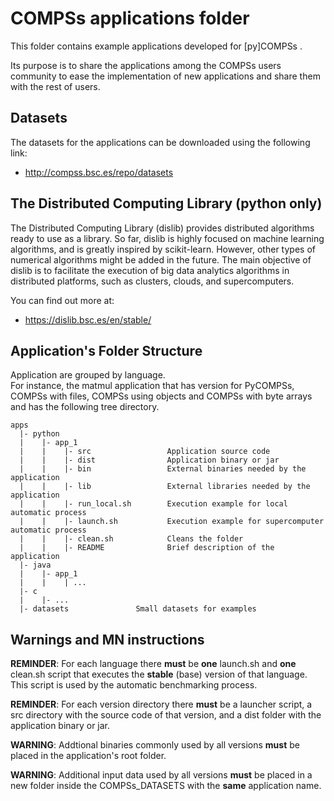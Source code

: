# COMPSs applications folder

This folder contains example applications developed for [py]COMPSs . 

Its purpose is to share the applications among the COMPSs users community to ease
the implementation of new applications and share them with the rest of users.


## Datasets

The datasets for the applications can be downloaded using the following link: 

* http://compss.bsc.es/repo/datasets

## The Distributed Computing Library (python only)

The Distributed Computing Library (dislib) provides distributed algorithms ready to use as a library. So far, dislib is highly focused on machine learning algorithms, and is greatly inspired by scikit-learn. However, other types of numerical algorithms might be added in the future. The main objective of dislib is to facilitate the execution of big data analytics algorithms in distributed platforms, such as clusters, clouds, and supercomputers.

You can find out more at:

* https://dislib.bsc.es/en/stable/


## Application's Folder Structure 

Application are grouped by language.  
For instance, the matmul application that has version for PyCOMPSs, COMPSs with files,
COMPSs using objects and COMPSs with byte arrays and has the following tree directory.

```
apps
  |- python 
  |    |- app_1
  |    |    |- src                 Application source code
  |    |    |- dist                Application binary or jar
  |    |    |- bin                 External binaries needed by the application
  |    |    |- lib                 External libraries needed by the application
  |    |    |- run_local.sh        Execution example for local automatic process
  |    |    |- launch.sh           Execution example for supercomputer automatic process
  |    |    |- clean.sh            Cleans the folder 
  |    |    |- README              Brief description of the application
  |- java
  |    |- app_1
  |    |    | ...
  |- c
  |    |- ...
  |- datasets				Small datasets for examples 

```


## Warnings and MN instructions

**REMINDER**: For each language there **must** be **one** launch.sh and **one** clean.sh script
          that executes the **stable** (base) version of that language. This script is used by
          the automatic benchmarking process. 

**REMINDER**: For each version directory there **must** be a launcher script, a src directory with
the source code of that version, and a dist folder with the application binary or jar.


**WARNING**: Addtional binaries commonly used by all versions **must** be placed in the
         application's root folder. 

**WARNING**: Additional input data used by all versions **must** be placed in a new folder
         inside the COMPSs_DATASETS with the **same** application name.

